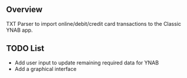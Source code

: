 ## Overview
TXT Parser to import online/debit/credit card transactions to the Classic YNAB app. 

## TODO List

- Add user input to update remaining required data for YNAB
- Add a graphical interface